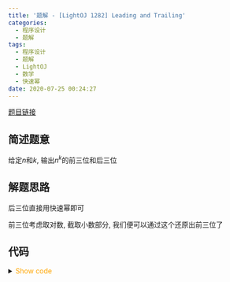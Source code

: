 ```yaml
---
title: '题解 - [LightOJ 1282] Leading and Trailing'
categories:
  - 程序设计
  - 题解
tags:
  - 程序设计
  - 题解
  - LightOJ
  - 数学
  - 快速幂
date: 2020-07-25 00:24:27
---
```

[题目链接](https://vjudge.net/problem/LightOJ-1282/origin)

<!-- more -->

## 简述题意

给定$n$和$k$, 输出$n^k$的前三位和后三位

## 解题思路

后三位直接用快速幂即可

前三位考虑取对数, 截取小数部分, 我们便可以通过这个还原出前三位了

## 代码

<details>
<summary><font color='orange'>Show code</font></summary>

```cpp
/*
 * @Author: Tifa
 * @LastEditTime: 2020-07-25 00:24:27
 * @Description: LightOJ 1282
 * @Remark: pay attention of '(int)floor(...)' in line 29
 */

#include <cmath>

#include <cstdio>
using i64 = int64_t;
const int MOD = 1000;
i64 qpow(i64 a, i64 b, i64 mod = MOD) {
  i64 res = 1;
  for (; b; b >>= 1, (a *= a) %= mod)
    if (b & 1) (res *= a) %= mod;
  return res;
}
int main() {
  double _;
  int    kase;
  scanf("%d", &kase);
  for (int cnt = 1; cnt <= kase; ++cnt) {
    i64 a, k;
    scanf("%lld%lld", &a, &k);
    printf("Case %d: %d %03d\n", cnt, (int)floor(pow(10, modf(log10(a) * k, &_)) * 100), qpow(a, k));
  }
  return 0;
}
```

</details>
